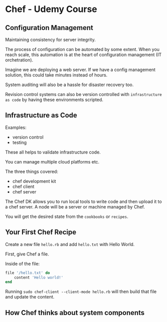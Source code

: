 # Chef - Udemy Course

## Configuration Management

Maintaining consistency for server integrity.

The process of configuration can be automated by some extent. When you reach scale, this automation is at the heart of configuration management (IT orchetration).

Imagine we are deploying a web server. If we have a config management solution, this could take minutes instead of hours.

System auditing will also be a hassle for disaster recovery too.

Revision control systems can also be version controlled with `infrastructure as code` by having these environments scripted.

## Infrastructure as Code

Examples:

- version control
- testing

These all helps to validate infrastructure code.

You can manage multiple cloud platforms etc.

The three things covered:

- chef development kit
- chef client
- chef server

The Chef DK allows you to run local tools to write code and then upload it to a chef server. A node will be a server or machine managed by Chef.

You will get the desired state from the `cookbooks` or `recipes`.

## Your First Chef Recipe

Create a new file `hello.rb` and add `hello.txt` with Hello World.

First, give Chef a file.

Inside of the file:

```ruby
file '/hello.txt' do
	content 'Hello world!'
end
```

Running `sudo chef-client --client-mode hello.rb` will then build that file and update the content.

## How Chef thinks about system components
